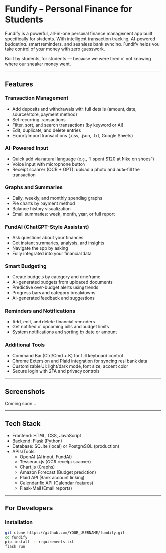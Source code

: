 # Fundify – Personal Finance for Students

Fundify is a powerful, all-in-one personal finance management app built specifically for students. With intelligent transaction tracking, AI-powered budgeting, smart reminders, and seamless bank syncing, Fundify helps you take control of your money with zero guesswork.

Built by students, for students — because we were tired of not knowing where our sneaker money went.

---

## Features

### Transaction Management
- Add deposits and withdrawals with full details (amount, date, source/store, payment method)
- Set recurring transactions
- Filter, sort, and search transactions (by keyword or AI)
- Edit, duplicate, and delete entries
- Export/Import transactions (.csv, .json, .txt, Google Sheets)

### AI-Powered Input
- Quick add via natural language (e.g., “I spent $120 at Nike on shoes”)
- Voice input with microphone button
- Receipt scanner (OCR + GPT): upload a photo and auto-fill the transaction

### Graphs and Summaries
- Daily, weekly, and monthly spending graphs
- Pie charts by payment method
- Balance history visualization
- Email summaries: week, month, year, or full report

### FundAI (ChatGPT-Style Assistant)
- Ask questions about your finances
- Get instant summaries, analysis, and insights
- Navigate the app by asking
- Fully integrated into your financial data

### Smart Budgeting
- Create budgets by category and timeframe
- AI-generated budgets from uploaded documents
- Predictive over-budget alerts using trends
- Progress bars and category breakdowns
- AI-generated feedback and suggestions

### Reminders and Notifications
- Add, edit, and delete financial reminders
- Get notified of upcoming bills and budget limits
- System notifications and sorting by date or amount

### Additional Tools
- Command Bar (Ctrl/Cmd + K) for full keyboard control
- Chrome Extension and Plaid integration for syncing real bank data
- Customizable UI: light/dark mode, font size, accent color
- Secure login with 2FA and privacy controls

---

## Screenshots

Coming soon...

---

## Tech Stack

- Frontend: HTML, CSS, JavaScript
- Backend: Flask (Python)
- Database: SQLite (local) or PostgreSQL (production)
- APIs/Tools:
  - OpenAI (AI input, FundAI)
  - Tesseract.js (OCR receipt scanner)
  - Chart.js (Graphs)
  - Amazon Forecast (Budget prediction)
  - Plaid API (Bank account linking)
  - Calendarific API (Calendar features)
  - Flask-Mail (Email reports)

---

## For Developers

### Installation

```bash
git clone https://github.com/YOUR_USERNAME/fundify.git
cd fundify
pip install -r requirements.txt
flask run
